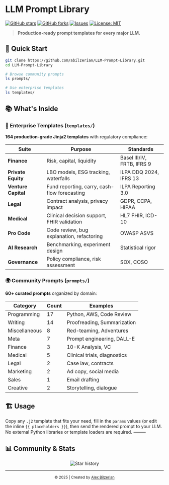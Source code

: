 # LLM Prompt Library

[![GitHub stars](https://img.shields.io/github/stars/abilzerian/LLM-Prompt-Library?style=for-the-badge)](../../stargazers)
[![GitHub forks](https://img.shields.io/github/forks/abilzerian/LLM-Prompt-Library?style=for-the-badge)](../../network/members)
[![Issues](https://img.shields.io/github/issues/abilzerian/LLM-Prompt-Library?style=for-the-badge)](../../issues)
[![License: MIT](https://img.shields.io/badge/License-MIT-informational?style=for-the-badge)](LICENSE)

> **Production-ready prompt templates for every major LLM.**

## 🚀 Quick Start

```bash
git clone https://github.com/abilzerian/LLM-Prompt-Library.git
cd LLM-Prompt-Library

# Browse community prompts
ls prompts/

# Use enterprise templates  
ls templates/
```

## 📚 What's Inside

### 🏢 Enterprise Templates (`templates/`)
**164 production-grade Jinja2 templates** with regulatory compliance:

| Suite | Purpose | Standards |
|-------|---------|-----------|
| **Finance** | Risk, capital, liquidity | Basel III/IV, FRTB, IFRS 9 |
| **Private Equity** | LBO models, ESG tracking, waterfalls | ILPA DDQ 2024, IFRS 13 |
| **Venture Capital** | Fund reporting, carry, cash-flow forecasting | ILPA Reporting 3.0 |
| **Legal** | Contract analysis, privacy impact | GDPR, CCPA, HIPAA |
| **Medical** | Clinical decision support, FHIR validation | HL7 FHIR, ICD-10 |
| **Pro Code** | Code review, bug explanation, refactoring | OWASP ASVS |
| **AI Research** | Benchmarking, experiment design | Statistical rigor |
| **Governance** | Policy compliance, risk assessment | SOX, COSO |

### 🌍 Community Prompts (`prompts/`)
**60+ curated prompts** organized by domain:

| Category | Count | Examples |
|----------|-------|----------|
| Programming | 17 | Python, AWS, Code Review |
| Writing | 14 | Proofreading, Summarization |
| Miscellaneous | 8 | Red-teaming, Adventures |
| Meta | 7 | Prompt engineering, DALL-E |
| Finance | 3 | 10-K Analysis, VC |
| Medical | 5 | Clinical trials, diagnostics |
| Legal | 2 | Case law, contracts |
| Marketing | 2 | Ad copy, social media |
| Sales | 1 | Email drafting |
| Creative | 2 | Storytelling, dialogue |

## 🏗️ Usage

Copy any `.j2` template that fits your need, fill in the `params` values (or edit the inline `{{ placeholders }}`), then send the rendered prompt to your LLM.  
No external Python libraries or template loaders are required.
⸻

## 📊 Community & Stats

<p align="center">
  <picture>
    <source media="(prefers-color-scheme: dark)" srcset="https://api.star-history.com/svg?repos=abilzerian/LLM-Prompt-Library&type=Date&theme=dark">
    <img alt="Star history" src="https://api.star-history.com/svg?repos=abilzerian/LLM-Prompt-Library&type=Date">
  </picture>
</p>

---

<div align="center">
  <sub>© 2025 | Created by <a href="https://x.com/alexbilz">Alex Bilzerian</a></sub>
</div>